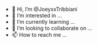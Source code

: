 - 👋 Hi, I’m @JoeyxxTribbiani
- 👀 I’m interested in ...
- 🌱 I’m currently learning ...
- 💞️ I’m looking to collaborate on ...
- 📫 How to reach me ...

<!---
JoeyxxTribbiani/JoeyxxTribbiani is a ✨ special ✨ repository because its `README.md` (this file) appears on your GitHub profile.
You can click the Preview link to take a look at your changes.
--->
